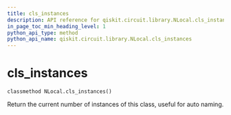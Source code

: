 ```yaml
---
title: cls_instances
description: API reference for qiskit.circuit.library.NLocal.cls_instances
in_page_toc_min_heading_level: 1
python_api_type: method
python_api_name: qiskit.circuit.library.NLocal.cls_instances
---
```


# cls\_instances

<span id="qiskit.circuit.library.NLocal.cls_instances" />

`classmethod NLocal.cls_instances()`

Return the current number of instances of this class, useful for auto naming.

